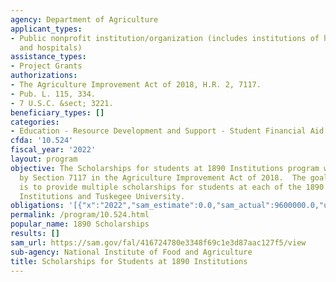 ```yaml
---
agency: Department of Agriculture
applicant_types:
- Public nonprofit institution/organization (includes institutions of higher education
  and hospitals)
assistance_types:
- Project Grants
authorizations:
- The Agriculture Improvement Act of 2018, H.R. 2, 7117.
- Pub. L. 115, 334.
- 7 U.S.C. &sect; 3221.
beneficiary_types: []
categories:
- Education - Resource Development and Support - Student Financial Aid
cfda: '10.524'
fiscal_year: '2022'
layout: program
objective: The Scholarships for students at 1890 Institutions program was authorized
  by Section 7117 in the Agriculture Improvement Act of 2018.  The goal of the program
  is to provide multiple scholarships for students at each of the 1890 Land-Grant
  Institutions and Tuskegee University.
obligations: '[{"x":"2022","sam_estimate":0.0,"sam_actual":9600000.0,"usa_spending_actual":19100000.0},{"x":"2023","sam_estimate":9600000.0,"sam_actual":0.0,"usa_spending_actual":18994728.84},{"x":"2024","sam_estimate":0.0,"sam_actual":0.0,"usa_spending_actual":0.0}]'
permalink: /program/10.524.html
popular_name: 1890 Scholarships
results: []
sam_url: https://sam.gov/fal/416724780e3348f69c1e3d87aac127f5/view
sub-agency: National Institute of Food and Agriculture
title: Scholarships for Students at 1890 Institutions
---
```

